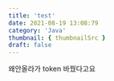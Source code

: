 ```yaml
---
title: 'test'
date: 2021-08-19 13:08:79
category: 'Java'
thumbnail: { thumbnailSrc }
draft: false
---
```


왜안올라가
token 바꿨다고요